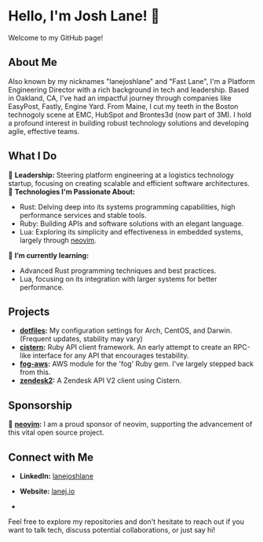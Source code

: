 # Hello, I'm Josh Lane! 👋

Welcome to my GitHub page!

## About Me
Also known by my nicknames "lanejoshlane" and "Fast Lane", I'm a Platform Engineering Director with a rich background in tech and leadership. Based in Oakland, CA, I've had an impactful journey through companies like EasyPost, Fastly, Engine Yard.  From Maine, I cut my teeth in the Boston technogoly scene at EMC, HubSpot and Brontes3d (now part of 3M). I hold a profound interest in building robust technology solutions and developing agile, effective teams.

## What I Do
🚀 **Leadership:** Steering platform engineering at a logistics technology startup, focusing on creating scalable and efficient software architectures.
🔧 **Technologies I'm Passionate About:**
- Rust: Delving deep into its systems programming capabilities, high performance services and stable tools.
- Ruby: Building APIs and software solutions with an elegant language.
- Lua: Exploring its simplicity and effectiveness in embedded systems, largely through [neovim](https://github.com/neovim/neovim).

🌱 **I’m currently learning:**
- Advanced Rust programming techniques and best practices.
- Lua, focusing on its integration with larger systems for better performance.

## Projects
- **[dotfiles](https://github.com/lanej/dotfiles):** My configuration settings for Arch, CentOS, and Darwin. (Frequent updates, stability may vary)
- **[cistern](https://github.com/lanej/cistern):** Ruby API client framework.  An early attempt to create an RPC-like interface for any API that encourages testability.
- **[fog-aws](https://github.com/fog/fog-aws):** AWS module for the 'fog' Ruby gem.  I've largely stepped back from this.
- **[zendesk2](https://github.com/lanej/zendesk2):** A Zendesk API V2 client using Cistern.

## Sponsorship
🌟 **[neovim](https://github.com/neovim/neovim):** I am a proud sponsor of neovim, supporting the advancement of this vital open source project.

## Connect with Me
- **LinkedIn:** [lanejoshlane](https://www.linkedin.com/in/lanejoshlane/)
- **Website:** [lanej.io](http://lanej.io)

- 

Feel free to explore my repositories and don't hesitate to reach out if you want to talk tech, discuss potential collaborations, or just say hi!
